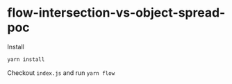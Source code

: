 # flow-intersection-vs-object-spread-poc

Install

```bash
yarn install
```

Checkout `index.js` and run `yarn flow`
